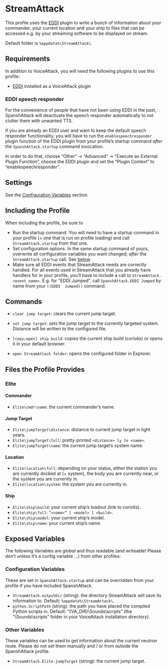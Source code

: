 # StreamAttack #

This profile uses the [EDDI](https://github.com/EDCD/EDI) plugin to write 
a bunch of information about your commander, your current location and your ship 
to files that can be accessed e.g. by your streaming software to be displayed on 
stream.

Default folder is `%appdata%\StreamAttack\`.

## Requirements ##

In addition to VoiceAttack, you will need the following plugins to use this 
profile:

* [EDDI](https://github.com/EDCD/EDDI) installed as a VoiceAttack plugin

### EDDI speech responder ###

For the convenience of people that have not been using EDDI in the past, 
SpanshAttack will deactivate the speech responder automatically to not clutter 
them with unwanted TTS.

If you are already an EDDI user and want to keep the default speech responder 
functionality, you will have to run the `enablespeechresponder` plugin function 
of the EDDI plugin from your profile’s startup command _after_ the 
`SpanshAttack.startup` command invocation.

In order to do that, choose “Other” → “Advanced” → “Execute an External Plugin 
Function”, choose the EDDI plugin and set the “Plugin Context” to 
“enablespeechresponder”.

## Settings ##

See the [Configuration Variables](#Configuration-Variables) section.

## Including the Profile ##

When including the profile, be sure to

* Run the startup command. You will need to have a startup command in your 
  profile (= one that is run on profile loading) and call `StreamAttack.startup` 
  from that one.
* Set configuration options. In the same startup command of yours, overwrite all 
  configuration variables you want changed; _after_ the `StreamAttack.startup` 
  call.  See [below](#Configuration-Variables).
* Make sure all EDDI events that StreamAttack needs are correctly handled. For 
  all events used in StreamAttack that you already have handlers for in your 
  profile, you’ll have to include a call to `StreamAttack.<event name>`. E.g. 
  for “EDDI Jumped”, call `SpanshAttack.EDDI Jumped` by name from your `((EDDI 
  Jumped))` command.

## Commands ##

* `clear jump target`: clears the current jump target.
* `set jump target`: sets the jump target to the currently targeted system. 
  Distance will be written to the configured file.

* `[copy;open] ship build`: copies the current ship build (coriolis) or opens it 
  in your default browser.
* `open StreamAttack folder`: opens the configured folder in Explorer.

## Files the Profile Provides ##

### Elite ###

#### Commander ####

* `Elite\cmdr\name`: the current commander’s name.

#### Jump Target ####

* `Elite\jumpTarget\distance`: distance to current jump target in light years.
* `Elite\jumpTarget\full`: pretty-printed `<distance> ly to <name>`.
* `Elite\jumpTarget\name`: the current jump target’s system name.

#### Location ####

* `Elite\location\full`: depending on your status, either the station you are 
  currently docked at (+ system), the body you are currently near, or the system 
  you are currently in.
* `Elite\location\system`: the system you are currently in.

#### Ship ####

* `Elite\ship\build`: your current ship’s loadout (link to coriolis).
* `Elite\ship\full`: `“<name>” | <model> | <build>`.
* `Elite\ship\model`: your current ship’s model.
* `Elite\ship\name`: your current ship’s name.

## Exposed Variables ##

The following Variables are _global_ and thus readable (and writeable! Please 
don’t unless it’s a config variable …) from other profiles:

### Configuration Variables ###

These are set in `SpanshAttack.startup` and can be overridden from your profile 
if you have included SpanshAttack.

* `StreamAttack.outputDir` (string): the directory StreamAttack will save its 
  information to. Default: `%appdata%\StreamAttack\`.
* `python.ScriptPath` (string): the path you have placed the compiled Python 
  scripts in.  Default: “{VA_DIR}\Sounds\scripts” (the “\Sounds\scripts” folder 
  in your VoiceAttack installation directory).

### Other Variables ###

These variables can be used to get information about the current neutron route. 
Please do not set them manually and / or from outside the SpanshAttack profile.

* `StreamAttack.Elite.jumpTarget` (string): the current jump target.
